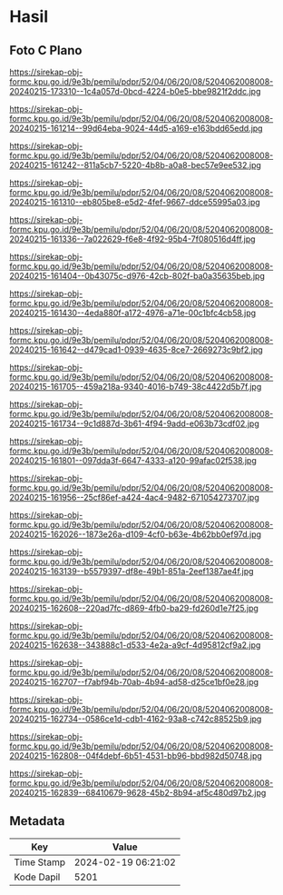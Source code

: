 # Hasil

## Foto C Plano

https://sirekap-obj-formc.kpu.go.id/9e3b/pemilu/pdpr/52/04/06/20/08/5204062008008-20240215-173310--1c4a057d-0bcd-4224-b0e5-bbe9821f2ddc.jpg

https://sirekap-obj-formc.kpu.go.id/9e3b/pemilu/pdpr/52/04/06/20/08/5204062008008-20240215-161214--99d64eba-9024-44d5-a169-e163bdd65edd.jpg

https://sirekap-obj-formc.kpu.go.id/9e3b/pemilu/pdpr/52/04/06/20/08/5204062008008-20240215-161242--811a5cb7-5220-4b8b-a0a8-bec57e9ee532.jpg

https://sirekap-obj-formc.kpu.go.id/9e3b/pemilu/pdpr/52/04/06/20/08/5204062008008-20240215-161310--eb805be8-e5d2-4fef-9667-ddce55995a03.jpg

https://sirekap-obj-formc.kpu.go.id/9e3b/pemilu/pdpr/52/04/06/20/08/5204062008008-20240215-161336--7a022629-f6e8-4f92-95b4-7f080516d4ff.jpg

https://sirekap-obj-formc.kpu.go.id/9e3b/pemilu/pdpr/52/04/06/20/08/5204062008008-20240215-161404--0b43075c-d976-42cb-802f-ba0a35635beb.jpg

https://sirekap-obj-formc.kpu.go.id/9e3b/pemilu/pdpr/52/04/06/20/08/5204062008008-20240215-161430--4eda880f-a172-4976-a71e-00c1bfc4cb58.jpg

https://sirekap-obj-formc.kpu.go.id/9e3b/pemilu/pdpr/52/04/06/20/08/5204062008008-20240215-161642--d479cad1-0939-4635-8ce7-2669273c9bf2.jpg

https://sirekap-obj-formc.kpu.go.id/9e3b/pemilu/pdpr/52/04/06/20/08/5204062008008-20240215-161705--459a218a-9340-4016-b749-38c4422d5b7f.jpg

https://sirekap-obj-formc.kpu.go.id/9e3b/pemilu/pdpr/52/04/06/20/08/5204062008008-20240215-161734--9c1d887d-3b61-4f94-9add-e063b73cdf02.jpg

https://sirekap-obj-formc.kpu.go.id/9e3b/pemilu/pdpr/52/04/06/20/08/5204062008008-20240215-161801--097dda3f-6647-4333-a120-99afac02f538.jpg

https://sirekap-obj-formc.kpu.go.id/9e3b/pemilu/pdpr/52/04/06/20/08/5204062008008-20240215-161956--25cf86ef-a424-4ac4-9482-671054273707.jpg

https://sirekap-obj-formc.kpu.go.id/9e3b/pemilu/pdpr/52/04/06/20/08/5204062008008-20240215-162026--1873e26a-d109-4cf0-b63e-4b62bb0ef97d.jpg

https://sirekap-obj-formc.kpu.go.id/9e3b/pemilu/pdpr/52/04/06/20/08/5204062008008-20240215-163139--b5579397-df8e-49b1-851a-2eef1387ae4f.jpg

https://sirekap-obj-formc.kpu.go.id/9e3b/pemilu/pdpr/52/04/06/20/08/5204062008008-20240215-162608--220ad7fc-d869-4fb0-ba29-fd260d1e7f25.jpg

https://sirekap-obj-formc.kpu.go.id/9e3b/pemilu/pdpr/52/04/06/20/08/5204062008008-20240215-162638--343888c1-d533-4e2a-a9cf-4d95812cf9a2.jpg

https://sirekap-obj-formc.kpu.go.id/9e3b/pemilu/pdpr/52/04/06/20/08/5204062008008-20240215-162707--f7abf94b-70ab-4b94-ad58-d25ce1bf0e28.jpg

https://sirekap-obj-formc.kpu.go.id/9e3b/pemilu/pdpr/52/04/06/20/08/5204062008008-20240215-162734--0586ce1d-cdb1-4162-93a8-c742c88525b9.jpg

https://sirekap-obj-formc.kpu.go.id/9e3b/pemilu/pdpr/52/04/06/20/08/5204062008008-20240215-162808--04f4debf-6b51-4531-bb96-bbd982d50748.jpg

https://sirekap-obj-formc.kpu.go.id/9e3b/pemilu/pdpr/52/04/06/20/08/5204062008008-20240215-162839--68410679-9628-45b2-8b94-af5c480d97b2.jpg


## Metadata

| Key        | Value               |
| ---------- | ------------------- |
| Time Stamp | 2024-02-19 06:21:02 |
| Kode Dapil | 5201                |



